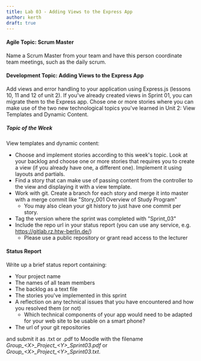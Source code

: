 ```yaml
---
title: Lab 03 - Adding Views to the Express App
author: kerth
draft: true
---
```


#### Agile Topic: Scrum Master

Name a Scrum Master from your team and have this person coordinate team meetings, such as the daily scrum.

#### Development Topic: Adding Views to the Express App

Add views and error handling to your application using Express.js (lessons 10, 11 and 12 of unit 2). If you've already
created views in Sprint 01, you can migrate them to the Express app. Chose one or more stories where you can make use of
the two new technological topics you've learned in Unit 2: View Templates and Dynamic Content.

##### Topic of the Week

View templates and dynamic content:

- Choose and implement stories according to this week's topic. Look at your backlog and choose one or more stories
  that requires you to create a view (if you already have one, a different one). Implement it using layouts and partials.
- Find a story that can make use of passing content from the controller to the view and displaying it with a view template.
- Work with git. Create a branch for each story and merge it into master with a merge commit like "Story_001 Overview of Study Program"
  - You may also clean your git history to just have one commit per story.
- Tag the version where the sprint was completed with "Sprint_03"
- Include the repo url in your status report (you can use any service, e.g. https://gitlab.rz.htw-berlin.de/)
  - Please use a public repository or grant read access to the lecturer

#### Status Report

Write up a brief status report containing:

- Your project name
- The names of all team members
- The backlog as a text file
- The stories you've implemented in this sprint
- A reflection on any technical issues that you have encountered and how you resolved them (or not)
  - Which technical components of your app would need to be adapted for your web site to be usable on a smart phone?
- The url of your git repositories

and submit it as .txt or .pdf to Moodle with the filename _Group\_\<X\>\_Project\_\<Y\>\_Sprint03.pdf_ or
_Group\_\<X\>\_Project\_\<Y\>\_Sprint03.txt_.
